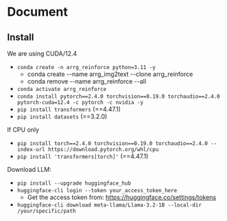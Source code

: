# Document

## Install

We are using CUDA/12.4

- `conda create -n arrg_reinforce python=3.11 -y`
    - conda create --name arrg_img2text --clone arrg_reinforce
    - conda remove --name arrg_reinforce --all
- `conda activate arrg_reinforce`
- `conda install pytorch==2.4.0 torchvision==0.19.0 torchaudio==2.4.0 pytorch-cuda=12.4 -c pytorch -c nvidia -y`
- `pip install transformers` (==4.47.1)
- `pip install datasets` (==3.2.0)

If CPU only

- `pip install torch==2.4.0 torchvision==0.19.0 torchaudio==2.4.0 --index-url https://download.pytorch.org/whl/cpu`
- `pip install 'transformers[torch]'` (==4.47.1)

Download LLM:

- `pip install --upgrade huggingface_hub`
- `huggingface-cli login --token your_access_token_here`
    - Get the access token from: https://huggingface.co/settings/tokens
- `huggingface-cli download meta-llama/Llama-3.2-1B --local-dir /your/specific/path`
